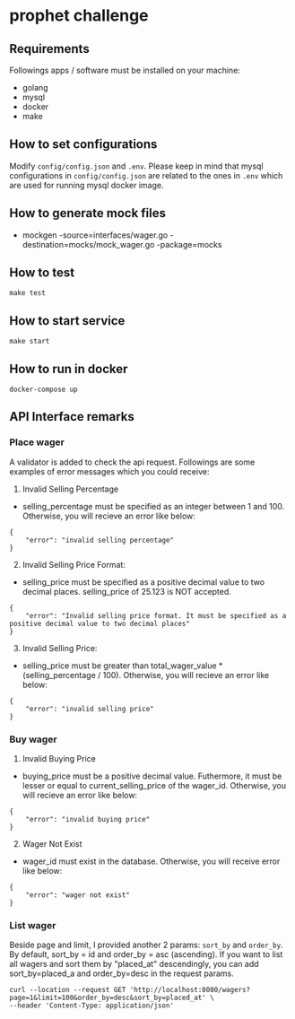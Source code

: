 # prophet challenge

## Requirements

Followings apps / software must be installed on your machine:

- golang
- mysql
- docker
- make

## How to set configurations

Modify `config/config.json` and `.env`. Please keep in mind that mysql configurations in `config/config.json` are related to the ones in `.env` which are used for running mysql docker image.

## How to generate mock files

- mockgen -source=interfaces/wager.go -destination=mocks/mock_wager.go -package=mocks

## How to test

```
make test
```

## How to start service

```
make start
```

## How to run in docker

```
docker-compose up
```

## API Interface remarks

### Place wager

A validator is added to check the api request. Followings are some examples of error messages which you could receive:

1. Invalid Selling Percentage

- selling_percentage must be specified as an integer between 1 and 100. Otherwise, you will recieve an error like below:

```
{
    "error": "invalid selling percentage"
}
```

2. Invalid Selling Price Format:

- selling_price must be specified as a positive decimal value to two decimal places. selling_price of 25.123 is NOT accepted.

```
{
    "error": "Invalid selling price format. It must be specified as a positive decimal value to two decimal places"
}
```

3. Invalid Selling Price:

- selling_price must be greater than total_wager_value * (selling_percentage / 100). Otherwise, you will recieve an error like below:

```
{
    "error": "invalid selling price"
}
```

### Buy wager

1. Invalid Buying Price

- buying_price must be a positive decimal value. Futhermore, it must be lesser or equal to current_selling_price of the wager_id. Otherwise, you will recieve an error like below:

```
{
    "error": "invalid buying price"
}
```

2. Wager Not Exist

- wager_id must exist in the database. Otherwise, you will receive error like below:

```
{
    "error": "wager not exist"
}
```

### List wager

Beside page and limit, I provided another 2 params: `sort_by` and `order_by`. By default, sort_by = id and order_by = asc (ascending). If you want to list all wagers and sort them by "placed_at" descendingly, you can add sort_by=placed_a and order_by=desc in the request params.

```
curl --location --request GET 'http://localhost:8080/wagers?page=1&limit=100&order_by=desc&sort_by=placed_at' \
--header 'Content-Type: application/json'
```